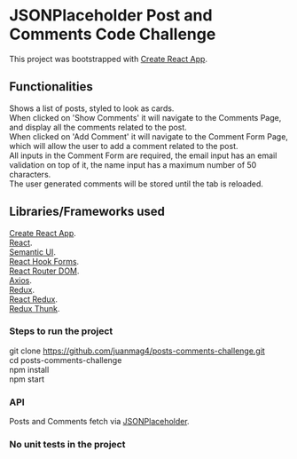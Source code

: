 # JSONPlaceholder Post and Comments Code Challenge

This project was bootstrapped with [Create React App](https://github.com/facebook/create-react-app).

## Functionalities
Shows a list of posts, styled to look as cards.\
When clicked on 'Show Comments' it will navigate to the Comments Page, and display all the comments related to the post.\
When clicked on 'Add Comment' it will navigate to the Comment Form Page, which will allow the user to add a comment related to the post.\
All inputs in the Comment Form are required, the email input has an email validation on top of it, the name input has a maximum number of 50 characters.\
The user generated comments will be stored until the tab is reloaded.

## Libraries/Frameworks used

[Create React App](https://github.com/facebook/create-react-app).\
[React](https://reactjs.org/).\
[Semantic UI](https://semantic-ui.com/).\
[React Hook Forms](https://react-hook-form.com/).\
[React Router DOM](https://github.com/ReactTraining/react-router).\
[Axios](https://github.com/axios/axios).\
[Redux](https://redux.js.org/).\
[React Redux](https://react-redux.js.org/).\
[Redux Thunk](https://github.com/reduxjs/redux-thunk).

### Steps to run the project

git clone https://github.com/juanmag4/posts-comments-challenge.git \
cd posts-comments-challenge\
npm install\
npm start

### API
Posts and Comments fetch via [JSONPlaceholder](https://jsonplaceholder.typicode.com/users).

### No unit tests in the project
